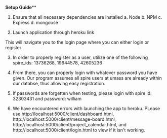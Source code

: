 **Setup Guide****

1. Ensure that all necessary dependencies are installed
   a. Node
   b. NPM
   c. Express
   d. mongoose
   
 2. Launch application through heroku link

This will navigate you to the login page where you can either login or register

3. In order to properly register as a user, utilize one of the following spire_ids: 13736268, 19644578,
42605236 

4. From there, you can properly login with whatever password you have given. Our program assumes all spire users at umass are already within our databse, thus allowing easy registration. 

5. If passwords are forgetten when testing, please login with spire id: 32303431 and password: william
6. We have encountered errors with launching the app to heroku. PLease use http://localhost:5000/client/dashboard.html, http://localhost:5000/client/message-board.html,
http://localhost:5000/client/project_calendar.html, and http://localhost:5000/client/login.html to view if it isn't working.
